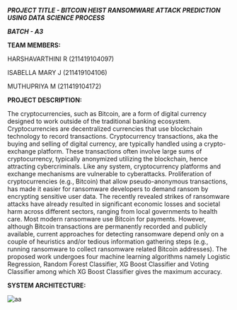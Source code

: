 ***PROJECT TITLE - BITCOIN HEIST RANSOMWARE ATTACK PREDICTION USING DATA SCIENCE PROCESS***

***BATCH - A3***

**TEAM MEMBERS:**

HARSHAVARTHINI R (211419104097)

ISABELLA MARY J (211419104106)

MUTHUPRIYA M (211419104172)

**PROJECT DESCRIPTION:**

The cryptocurrencies, such as Bitcoin, are a form of digital currency designed to work outside of the traditional banking ecosystem. Cryptocurrencies are decentralized 
currencies that use blockchain technology to record transactions. Cryptocurrency transactions, aka the buying and selling of digital currency, are typically handled using a crypto-exchange platform. These transactions often involve large sums of cryptocurrency, typically anonymized utilizing the blockchain, hence attracting cybercriminals. Like any system, cryptocurrency platforms and exchange mechanisms are vulnerable to cyberattacks. Proliferation of cryptocurrencies (e.g., Bitcoin) that allow pseudo-anonymous transactions, has made it easier for ransomware developers to demand ransom by encrypting sensitive user data. The recently revealed strikes of 
ransomware attacks have already resulted in significant economic losses and societal harm across different sectors, ranging from local governments to health care. Most 
modern ransomware use Bitcoin for payments. However, although Bitcoin transactions are permanently recorded and publicly available, current approaches for detecting 
ransomware depend only on a couple of heuristics and/or tedious information gathering steps (e.g., running ransomware to collect ransomware related Bitcoin addresses).
The proposed work undergoes four machine learning algorithms namely Logistic Regression, Random Forest Classifier, XG Boost Classifier and Voting Classifier among which XG Boost Classifier gives the maximum accuracy.

**SYSTEM ARCHITECTURE:**

![aa](https://user-images.githubusercontent.com/78010188/230545754-1fc26720-37f7-4cc9-93fc-9e3ec7519569.jpg)
